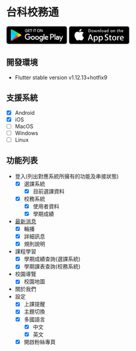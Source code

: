 # 台科校務通

<a href='https://play.google.com/store/apps/details?id=com.ntust.ap&hl=zh_TW'><img alt='Get it on the App Store' src='screenshots/google_play.png' height='48px'/></a>
<a href='https://apps.apple.com/tw/app/id1508879766'><img alt='Get it on the App Store' src='screenshots/app_store.png' height='48px'/></a>

## 開發環境
- Flutter stable version v1.12.13+hotfix9

## 支援系統
- [x] Android
- [x] iOS
- [ ] MacOS
- [ ] Windows
- [ ] Linux

## 功能列表
- 登入(列出對應系統所擁有的功能及串接狀態)
    - [x] 選課系統
        - [x] 目前選課資料
    - [x] 校務系統
        - [x] 使用者資料
        - [x] 學期成績
- [最新消息](https://gist.github.com/abc873693/c18531b5664e5eeb2d3dbc1ad6cb102e)
    - [x] 輪播
    - [x] 詳細訊息
    - [x] 規則說明
- 課程學習
    - [x] 學期成績查詢(選課系統)
    - [x] 學期課表查詢(校務系統)
- 校園導覽
    - [x] 校園地圖
- 關於我們
- 設定
    - [x] 上課提醒
    - [x] 主題切換
    - [x] 多國語言
        - [x] 中文
        - [x] 英文
    - [x] 開啟粉絲專頁